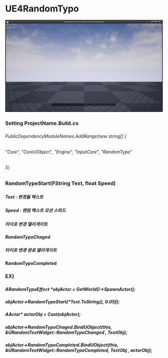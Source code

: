# UE4RandomTypo

<img src="./Typo.png">

### 
### Setting ProjectName.Build.cs
### 
###### PublicDependencyModuleNames.AddRange(new string[] { 
###### "Core", "CoreUObject", "Engine", "InputCore", "RandomTypo" 
###### });
### 
### 
### RandomTypeStart(FString Text, float Speed)
### 
##### Text : 변경될 텍스트
##### Speed : 랜덤 텍스트 모션 스피드
### 
### 
##### 타이포 변경 델리게이트
### 
##### RandomTypoChaged
### 
##### 타이포 변경 완료 델리게이트 
### 
#### RandomTypoCompleted
### 
### 
### 
### 
### EX)
### 
##### ARandomTypoEffect *objActor = GetWorld()->SpawnActor<ARandomTypoEffect>();
##### objActor->RandomTypeStart(*Text.ToString(), 0.05f);
##### AActor* actorObj = Cast<AActor>(objActor);  
##### objActor->RandomTypoChaged.BindUObject(this, &URandomTextWidget::RandomTypoChanged , TextObj);
##### objActor->RandomTypoCompleted.BindUObject(this, &URandomTextWidget::RandomTypoCompleted, TextObj , actorObj);
